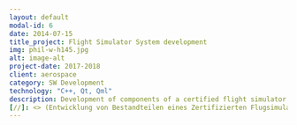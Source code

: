 ```yaml
---
layout: default
modal-id: 6
date: 2014-07-15
title_project: Flight Simulator System development
img: phil-w-h145.jpg
alt: image-alt
project-date: 2017-2018
client: aerospace
category: SW Development
technology: "C++, Qt, Qml"
description: Development of components of a certified flight simulator for AH145 helicopters. The development work included the design and implementation of the logic components(physics, behavior) and the UI elements, as well as the development of an own product variant.
[//]: <> (Entwicklung von Bestandteilen eines Zertifizierten Flugsimulators für AH145 Hubschrauber. Die Entwicklungsarbeit umfasste das Design und die Implementierung von der Programmlogik und der UI-Elemente, sowie die Entwickung einer eigenen Produktvariante)
---
```

